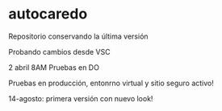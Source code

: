 # autocaredo

Repositorio conservando la última versión

Probando cambios desde VSC

2 abril 8AM
Pruebas en DO

Pruebas en producción, entonrno virtual y sitio seguro activo!

14-agosto: primera versión con nuevo look!